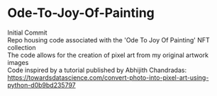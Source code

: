 # Ode-To-Joy-Of-Painting

Initial Commit   
Repo housing code associated with the 'Ode To Joy Of Painting' NFT collection   
The code allows for the creation of pixel art from my original artwork images   
Code inspired by a tutorial published by Abhijith Chandradas:   
https://towardsdatascience.com/convert-photo-into-pixel-art-using-python-d0b9bd235797
